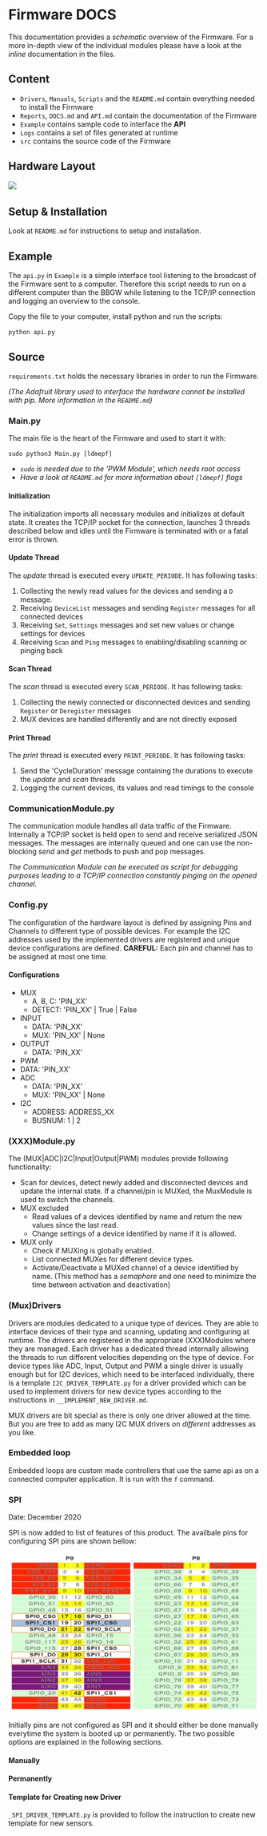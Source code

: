 # Firmware DOCS

This documentation provides a *schematic* overview of the Firmware. For a more in-depth view of the individual modules please have a look at the *inline* documentation in the files.

## Content

* `Drivers`, `Manuals`, `Scripts` and the `README.md` contain everything needed to install the Firmware
* `Reports`, `DOCS.md` and `API.md` contain the documentation of the Firmware
* `Example` contains sample code to interface the **API**
* `Logs` contains a set of files generated at runtime
* `src` contains the source code of the Firmware

## Hardware Layout

![](./Assets/PinLayout.png)

## Setup & Installation

Look at `README.md` for instructions to setup and installation.

## Example

The `api.py` in `Example` is a simple interface tool listening to the broadcast of the Firmware sent to a computer. Therefore this script needs to run on a different computer than the BBGW while listening to the TCP/IP connection and logging an overview to the console.

Copy the file to your computer, install python and run the scripts:
```
python api.py
```

## Source

`requirements.txt` holds the necessary libraries in order to run the Firmware.

*(The Adafruit library used to interface the hardware cannot be installed with pip. More information in the `README.md`)*

### Main.py

The main file is the heart of the Firmware and used to start it with:

```
sudo python3 Main.py [ldmepf]
```

* *`sudo` is needed due to the 'PWM Module', which needs root access*
* *Have a look at `README.md` for more information about `[ldmepf]` flags*

#### Initialization

The initialization imports all necessary modules and initializes at default state. It creates the TCP/IP socket for the connection, launches 3 threads described below and idles until the Firmware is terminated with or a fatal error is thrown.

#### Update Thread

The *update* thread is executed every `UPDATE_PERIODE`. It has following tasks:

1. Collecting the newly read values for the devices and sending a `D` message.
2. Receiving `DeviceList` messages and sending `Register` messages for all connected devices
3. Receiving `Set`, `Settings` messages and set new values or change settings for devices
4. Receiving `Scan` and `Ping` messages to enabling/disabling scanning or pinging back

#### Scan Thread

The *scan* thread is executed every `SCAN_PERIODE`. It has following tasks:

1. Collecting the newly connected or disconnected devices and sending `Register` or `Deregister` messages
2. MUX devices are handled differently and are not directly exposed

#### Print Thread

The *print* thread is executed every `PRINT_PERIODE`. It has following tasks:

1. Send the 'CycleDuration' message containing the durations to execute the *update* and *scan* threads
2. Logging the current devices, its values and read timings to the console

### CommunicationModule.py

The communication module handles all data traffic of the Firmware. Internally a TCP/IP socket is held open to send and receive serialized JSON messages. The messages are internally queued and one can use the non-blocking *send* and *get* methods to push and pop messages.

*The Communication Module can be executed as script for debugging purposes leading to a TCP/IP connection constantly pinging on the opened channel.*

### Config.py

The configuration of the hardware layout is defined by assigning Pins and Channels to different type of possible devices. For example the I2C addresses used by the implemented drivers are registered and unique device configurations are defined. **CAREFUL:** Each pin and channel has to be assigned at most one time.

#### Configurations

* MUX
  * A, B, C: 'PIN_XX'
  * DETECT: 'PIN_XX' | True | False
* INPUT
  * DATA: 'PIN_XX'
  * MUX: 'PIN_XX' | None
* OUTPUT
  * DATA: 'PIN_XX'
* PWM
* DATA: 'PIN_XX'
* ADC
  * DATA: 'PIN_XX'
  * MUX: 'PIN_XX' | None
* I2C
  * ADDRESS: ADDRESS_XX
  * BUSNUM: 1 | 2

### (XXX)Module.py

The (MUX|ADC|I2C|Input|Output|PWM) modules provide following functionality:

* Scan for devices, detect newly added and disconnected devices and update the internal state. If a channel/pin is MUXed, the MuxModule is used to switch the channels.
* MUX excluded
  * Read values of a devices identified by name and return the new values since the last read.
  * Change settings of a device identified by name if it is allowed.
* MUX only
  * Check if MUXing is globally enabled.
  * List connected MUXes for different device types.
  * Activate/Deactivate a MUXed channel of a device identified by name. (This method has a *semaphore* and one need to minimize the time between activation and deactivation)

### (Mux)Drivers

Drivers are modules dedicated to a unique type of devices. They are able to interface devices of their type and scanning, updating and configuring at runtime. The drivers are registered in the appropriate (XXX)Modules where they are managed. Each driver has a dedicated thread internally allowing the threads to run different velocities depending on the type of device. For device types like ADC, Input, Output and PWM a single driver is usually enough but for I2C devices, which need to be interfaced individually, there is a template `I2C_DRIVER_TEMPLATE.py` for a driver provided which can be used to implement drivers for new device types according to the instructions in `__IMPLEMENT_NEW_DRIVER.md`.

MUX drivers are bit special as there is only one driver allowed at the time. But you are free to add as many I2C MUX drivers on *different* addresses as you like.


### Embedded loop

Embedded loops are custom made controllers that use the same api as on a connected computer application. It is run with the `f` command.

### SPI

Date: December 2020

SPI is now added to list of features of this product. The availbale pins for configuring SPI pins are shown bellow:

![](./Assets/SPI.png)

Initially pins are not configured as SPI and it should either be done manually everytime the system is booted up or permanently. The two possible options are explained in the following sections.

#### Manually

#### Permanently

#### Template for Creating new Driver

`_SPI_DRIVER_TEMPLATE.py` is provided to follow the instruction to create new template for new sensors. 